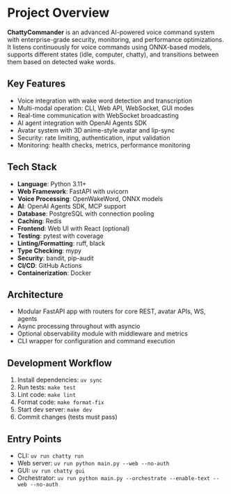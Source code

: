 # Project Overview

**ChattyCommander** is an advanced AI-powered voice command system with enterprise-grade security, monitoring, and performance optimizations. It listens continuously for voice commands using ONNX-based models, supports different states (idle, computer, chatty), and transitions between them based on detected wake words.

## Key Features

- Voice integration with wake word detection and transcription
- Multi-modal operation: CLI, Web API, WebSocket, GUI modes
- Real-time communication with WebSocket broadcasting
- AI agent integration with OpenAI Agents SDK
- Avatar system with 3D anime-style avatar and lip-sync
- Security: rate limiting, authentication, input validation
- Monitoring: health checks, metrics, performance monitoring

## Tech Stack

- **Language**: Python 3.11+
- **Web Framework**: FastAPI with uvicorn
- **Voice Processing**: OpenWakeWord, ONNX models
- **AI**: OpenAI Agents SDK, MCP support
- **Database**: PostgreSQL with connection pooling
- **Caching**: Redis
- **Frontend**: Web UI with React (optional)
- **Testing**: pytest with coverage
- **Linting/Formatting**: ruff, black
- **Type Checking**: mypy
- **Security**: bandit, pip-audit
- **CI/CD**: GitHub Actions
- **Containerization**: Docker

## Architecture

- Modular FastAPI app with routers for core REST, avatar APIs, WS, agents
- Async processing throughout with asyncio
- Optional observability module with middleware and metrics
- CLI wrapper for configuration and command execution

## Development Workflow

1. Install dependencies: `uv sync`
1. Run tests: `make test`
1. Lint code: `make lint`
1. Format code: `make format-fix`
1. Start dev server: `make dev`
1. Commit changes (tests must pass)

## Entry Points

- CLI: `uv run chatty run`
- Web server: `uv run python main.py --web --no-auth`
- GUI: `uv run chatty gui`
- Orchestrator: `uv run python main.py --orchestrate --enable-text --web --no-auth`
